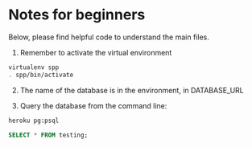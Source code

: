 # Notes for beginners

Below, please find helpful code to understand the main files.

1. Remember to activate the virtual environment

```bash
virtualenv spp
. spp/bin/activate
```

2. The name of the database is in the environment, in DATABASE_URL

3. Query the database from the command line:

```sh
heroku pg:psql
```
```sql
SELECT * FROM testing;
```
